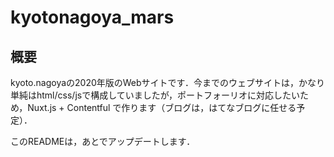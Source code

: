 # kyotonagoya_mars

## 概要

kyoto.nagoyaの2020年版のWebサイトです．今までのウェブサイトは，かなり単純はhtml/css/jsで構成していましたが，ポートフォーリオに対応したいため，Nuxt.js + Contentful で作ります（ブログは，はてなブログに任せる予定）．

このREADMEは，あとでアップデートします．
